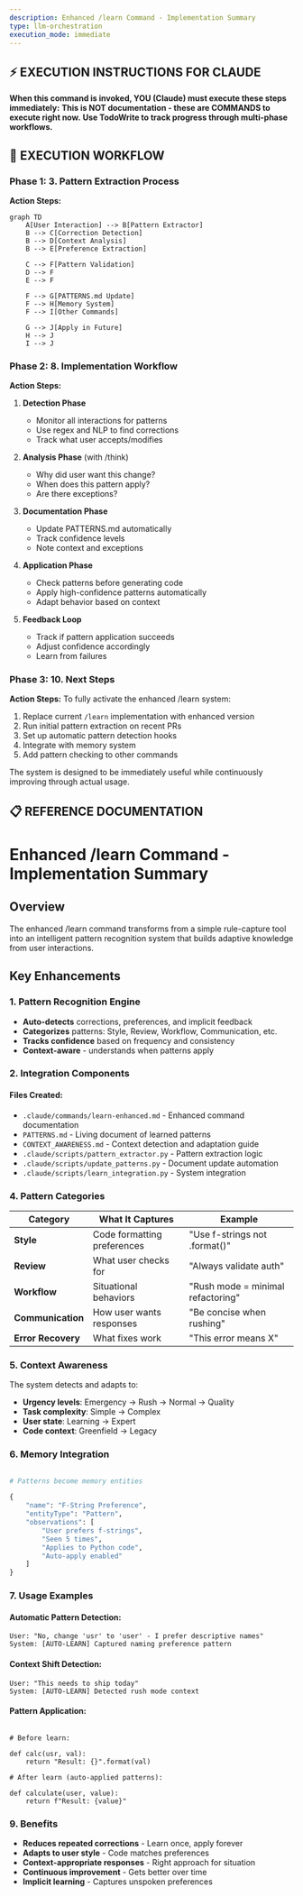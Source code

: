 ```yaml
---
description: Enhanced /learn Command - Implementation Summary
type: llm-orchestration
execution_mode: immediate
---
```

## ⚡ EXECUTION INSTRUCTIONS FOR CLAUDE
**When this command is invoked, YOU (Claude) must execute these steps immediately:**
**This is NOT documentation - these are COMMANDS to execute right now.**
**Use TodoWrite to track progress through multi-phase workflows.**

## 🚨 EXECUTION WORKFLOW

### Phase 1: 3. **Pattern Extraction Process**

**Action Steps:**
```mermaid
graph TD
    A[User Interaction] --> B[Pattern Extractor]
    B --> C[Correction Detection]
    B --> D[Context Analysis]
    B --> E[Preference Extraction]

    C --> F[Pattern Validation]
    D --> F
    E --> F

    F --> G[PATTERNS.md Update]
    F --> H[Memory System]
    F --> I[Other Commands]

    G --> J[Apply in Future]
    H --> J
    I --> J
```

### Phase 2: 8. **Implementation Workflow**

**Action Steps:**
1. **Detection Phase**
   - Monitor all interactions for patterns
   - Use regex and NLP to find corrections
   - Track what user accepts/modifies

2. **Analysis Phase** (with /think)
   - Why did user want this change?
   - When does this pattern apply?
   - Are there exceptions?

3. **Documentation Phase**
   - Update PATTERNS.md automatically
   - Track confidence levels
   - Note context and exceptions

4. **Application Phase**
   - Check patterns before generating code
   - Apply high-confidence patterns automatically
   - Adapt behavior based on context

5. **Feedback Loop**
   - Track if pattern application succeeds
   - Adjust confidence accordingly
   - Learn from failures

### Phase 3: 10. **Next Steps**

**Action Steps:**
To fully activate the enhanced /learn system:

1. Replace current `/learn` implementation with enhanced version
2. Run initial pattern extraction on recent PRs
3. Set up automatic pattern detection hooks
4. Integrate with memory system
5. Add pattern checking to other commands

The system is designed to be immediately useful while continuously improving through actual usage.

## 📋 REFERENCE DOCUMENTATION

# Enhanced /learn Command - Implementation Summary

## Overview

The enhanced /learn command transforms from a simple rule-capture tool into an intelligent pattern recognition system that builds adaptive knowledge from user interactions.

## Key Enhancements

### 1. **Pattern Recognition Engine**

- **Auto-detects** corrections, preferences, and implicit feedback
- **Categorizes** patterns: Style, Review, Workflow, Communication, etc.
- **Tracks confidence** based on frequency and consistency
- **Context-aware** - understands when patterns apply

### 2. **Integration Components**

#### Files Created:

- `.claude/commands/learn-enhanced.md` - Enhanced command documentation
- `PATTERNS.md` - Living document of learned patterns
- `CONTEXT_AWARENESS.md` - Context detection and adaptation guide
- `.claude/scripts/pattern_extractor.py` - Pattern extraction logic
- `.claude/scripts/update_patterns.py` - Document update automation
- `.claude/scripts/learn_integration.py` - System integration

### 4. **Pattern Categories**

| Category | What It Captures | Example |
|----------|------------------|---------|
| **Style** | Code formatting preferences | "Use f-strings not .format()" |
| **Review** | What user checks for | "Always validate auth" |
| **Workflow** | Situational behaviors | "Rush mode = minimal refactoring" |
| **Communication** | How user wants responses | "Be concise when rushing" |
| **Error Recovery** | What fixes work | "This error means X" |

### 5. **Context Awareness**

The system detects and adapts to:
- **Urgency levels**: Emergency → Rush → Normal → Quality
- **Task complexity**: Simple → Complex
- **User state**: Learning → Expert
- **Code context**: Greenfield → Legacy

### 6. **Memory Integration**

```python

# Patterns become memory entities

{
    "name": "F-String Preference",
    "entityType": "Pattern",
    "observations": [
        "User prefers f-strings",
        "Seen 5 times",
        "Applies to Python code",
        "Auto-apply enabled"
    ]
}
```

### 7. **Usage Examples**

#### Automatic Pattern Detection:

```
User: "No, change 'usr' to 'user' - I prefer descriptive names"
System: [AUTO-LEARN] Captured naming preference pattern
```

#### Context Shift Detection:

```
User: "This needs to ship today"
System: [AUTO-LEARN] Detected rush mode context
```

#### Pattern Application:

```

# Before learn:

def calc(usr, val):
    return "Result: {}".format(val)

# After learn (auto-applied patterns):

def calculate(user, value):
    return f"Result: {value}"
```

### 9. **Benefits**

- **Reduces repeated corrections** - Learn once, apply forever
- **Adapts to user style** - Code matches preferences
- **Context-appropriate responses** - Right approach for situation
- **Continuous improvement** - Gets better over time
- **Implicit learning** - Captures unspoken preferences
